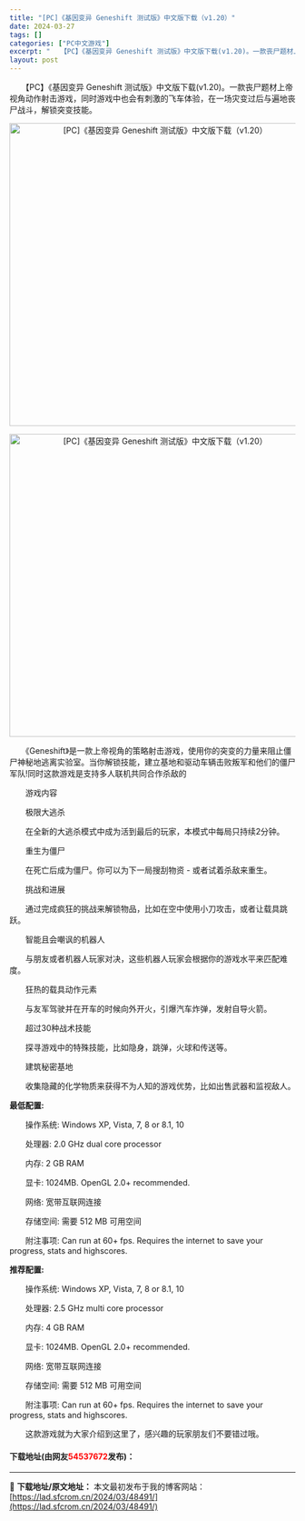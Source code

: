 ```yaml
---
title: "[PC]《基因变异 Geneshift 测试版》中文版下载（v1.20）"
date: 2024-03-27
tags: []
categories: ["PC中文游戏"]
excerpt: "　　【PC】《基因变异 Geneshift 测试版》中文版下载(v1.20)。一款丧尸题材上帝视角动作射击游戏，同时游戏中也会有刺激的飞车体验，在一场灾变过后与遍地丧尸战斗，解锁突变技能。 　　《Geneshift》是一款上帝视角的策略射击游戏，使用你的突变的力量来阻止僵尸神秘地逃离实验室。当你解锁&hellip;"
layout: post
---
```


 <p>　　【PC】《基因变异 Geneshift 测试版》中文版下载(v1.20)。一款丧尸题材上帝视角动作射击游戏，同时游戏中也会有刺激的飞车体验，在一场灾变过后与遍地丧尸战斗，解锁突变技能。</p> <p align="center"><img align="" border="0" src="https://lad.sfcrom.cn/wp-content/uploads/2024/03/20240327_66036aa533d41.webp" width="533" alt="[PC]《基因变异 Geneshift 测试版》中文版下载（v1.20）" /></p> <p align="center"><img align="" border="0" src="https://lad.sfcrom.cn/wp-content/uploads/2024/03/20240327_66036aa5919e7.webp" width="533" alt="[PC]《基因变异 Geneshift 测试版》中文版下载（v1.20）" /></p> <p>　　《Geneshift》是一款上帝视角的策略射击游戏，使用你的突变的力量来阻止僵尸神秘地逃离实验室。当你解锁技能，建立基地和驱动车辆击败叛军和他们的僵尸军队!同时这款游戏是支持多人联机共同合作杀敌的</p> <p>　　游戏内容</p> <p>　　极限大逃杀</p> <p>　　在全新的大逃杀模式中成为活到最后的玩家，本模式中每局只持续2分钟。</p> <p>　　重生为僵尸</p> <p>　　在死亡后成为僵尸。你可以为下一局搜刮物资 - 或者试着杀敌来重生。</p> <p>　　挑战和进展</p> <p>　　通过完成疯狂的挑战来解锁物品，比如在空中使用小刀攻击，或者让载具跳跃。</p> <p>　　智能且会嘲讽的机器人</p> <p>　　与朋友或者机器人玩家对决，这些机器人玩家会根据你的游戏水平来匹配难度。</p> <p>　　狂热的载具动作元素</p> <p>　　与友军驾驶并在开车的时候向外开火，引爆汽车炸弹，发射自导火箭。</p> <p>　　超过30种战术技能</p> <p>　　探寻游戏中的特殊技能，比如隐身，跳弹，火球和传送等。</p> <p>　　建筑秘密基地</p> <p>　　收集隐藏的化学物质来获得不为人知的游戏优势，比如出售武器和监视敌人。</p> <p><strong>最低配置:</strong></p> <p>　　操作系统: Windows XP, Vista, 7, 8 or 8.1, 10</p> <p>　　处理器: 2.0 GHz dual core processor</p> <p>　　内存: 2 GB RAM</p> <p>　　显卡: 1024MB. OpenGL 2.0+ recommended.</p> <p>　　网络: 宽带互联网连接</p> <p>　　存储空间: 需要 512 MB 可用空间</p> <p>　　附注事项: Can run at 60+ fps. Requires the internet to save your progress, stats and highscores.</p> <p><strong>推荐配置:</strong></p> <p>　　操作系统: Windows XP, Vista, 7, 8 or 8.1, 10</p> <p>　　处理器: 2.5 GHz multi core processor</p> <p>　　内存: 4 GB RAM</p> <p>　　显卡: 1024MB. OpenGL 2.0+ recommended.</p> <p>　　网络: 宽带互联网连接</p> <p>　　存储空间: 需要 512 MB 可用空间</p> <p>　　附注事项: Can run at 60+ fps. Requires the internet to save your progress, stats and highscores.</p> <p>　　这款游戏就为大家介绍到这里了，感兴趣的玩家朋友们不要错过哦。</p> <p><h4>下载地址(由网友<font color="red">54537672</font>发布)：</h4></p> 

---
📖 **下载地址/原文地址：** 本文最初发布于我的博客网站：[https://lad.sfcrom.cn/2024/03/48491/](https://lad.sfcrom.cn/2024/03/48491/)
